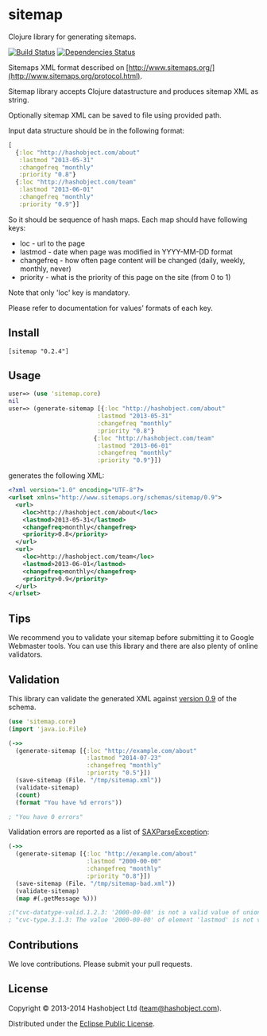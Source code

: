 # sitemap

Clojure library for generating sitemaps.

[![Build Status](https://travis-ci.org/hashobject/sitemap.svg)](https://travis-ci.org/hashobject/sitemap)
[![Dependencies Status](http://jarkeeper.com/hashobject/sitemap/status.svg)](http://jarkeeper.com/hashobject/sitemap)

Sitemaps XML format described on [http://www.sitemaps.org/](http://www.sitemaps.org/protocol.html).

Sitemap library accepts Clojure datastructure and produces sitemap XML as string.

Optionally sitemap XML can be saved to file using provided path.

Input data structure should be in the following format:

```clojure
[
  {:loc "http://hashobject.com/about"
   :lastmod "2013-05-31"
   :changefreq "monthly"
   :priority "0.8"}
  {:loc "http://hashobject.com/team"
   :lastmod "2013-06-01"
   :changefreq "monthly"
   :priority "0.9"}]
```

So it should be sequence of hash maps. Each map should have following keys:

  * loc - url to the page
  * lastmod - date when page was modified in YYYY-MM-DD format
  * changefreq - how often page content will be changed (daily, weekly, monthly, never)
  * priority - what is the priority of this page on the site (from 0 to 1)


Note that only 'loc' key is mandatory.

Please refer to documentation for values' formats of each key.


## Install

```
[sitemap "0.2.4"]
```

## Usage

```clojure
user=> (use 'sitemap.core)
nil
user=> (generate-sitemap [{:loc "http://hashobject.com/about"
                         :lastmod "2013-05-31"
                         :changefreq "monthly"
                         :priority "0.8"}
                        {:loc "http://hashobject.com/team"
                         :lastmod "2013-06-01"
                         :changefreq "monthly"
                         :priority "0.9"}])
```

generates the following XML:

```xml
<?xml version="1.0" encoding="UTF-8"?>
<urlset xmlns="http://www.sitemaps.org/schemas/sitemap/0.9">
  <url>
    <loc>http://hashobject.com/about</loc>
    <lastmod>2013-05-31</lastmod>
    <changefreq>monthly</changefreq>
    <priority>0.8</priority>
  </url>
  <url>
    <loc>http://hashobject.com/team</loc>
    <lastmod>2013-06-01</lastmod>
    <changefreq>monthly</changefreq>
    <priority>0.9</priority>
  </url>
</urlset>
```

## Tips

We recommend you to validate your sitemap before submitting it to Google Webmaster tools.
You can use this library and there are also plenty of online validators. 

## Validation

This library can validate the generated XML against [version 0.9](http://www.sitemaps.org/schemas/sitemap/0.9/sitemap.xsd) of the schema.

```clojure
(use 'sitemap.core)
(import 'java.io.File)

(->> 
  (generate-sitemap [{:loc "http://example.com/about"
                      :lastmod "2014-07-23"
                      :changefreq "monthly"
                      :priority "0.5"}])
  (save-sitemap (File. "/tmp/sitemap.xml"))
  (validate-sitemap)
  (count)
  (format "You have %d errors"))

; "You have 0 errors"
```

Validation errors are reported as a list of [SAXParseException](http://docs.oracle.com/javase/7/docs/api/org/xml/sax/SAXParseException.html):

```clojure
(->> 
  (generate-sitemap [{:loc "http://example.com/about"
                      :lastmod "2000-00-00"
                      :changefreq "monthly"
                      :priority "0.8"}])
  (save-sitemap (File. "/tmp/sitemap-bad.xml"))
  (validate-sitemap)
  (map #(.getMessage %)))

;("cvc-datatype-valid.1.2.3: '2000-00-00' is not a valid value of union type 'tLastmod'."
; "cvc-type.3.1.3: The value '2000-00-00' of element 'lastmod' is not valid.")
```

## Contributions

We love contributions. Please submit your pull requests.


## License

Copyright © 2013-2014 Hashobject Ltd (team@hashobject.com).

Distributed under the [Eclipse Public License](http://opensource.org/licenses/eclipse-1.0).
